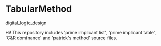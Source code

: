 # TabularMethod
digital_logic_design

Hi!
This repository includes 'prime implicant list', 'prime implicant table', 'C&R dominance' and 'patrick's method' source files.
